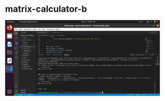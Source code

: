 # matrix-calculator-b
![](https://github.com/shoham-cohen/matrix-calculator-b/blob/main/Screenshot%20from%202022-04-13%2015-35-53.png?raw=true)
